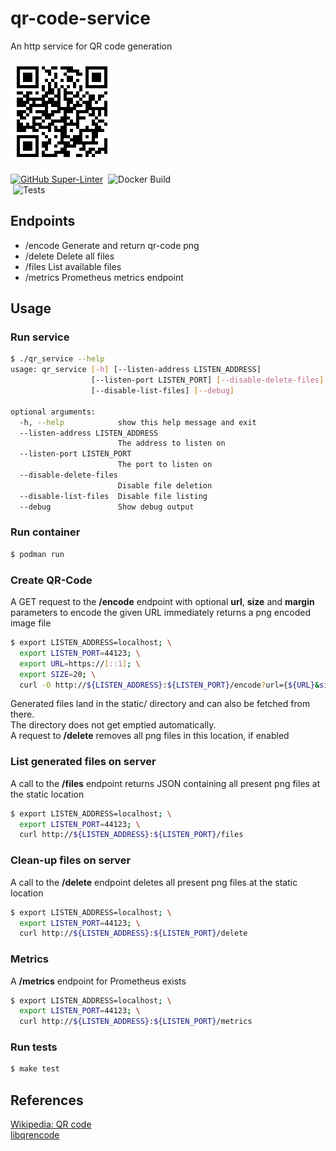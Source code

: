 # qr-code-service
An http service for QR code generation  
  
![QR-Code](qr-code.png "QR code")  
  
[![GitHub Super-Linter](https://github.com/bbusse/qr-code-service/workflows/Lint%20Code%20Base/badge.svg)](https://github.com/marketplace/actions/super-linter)
&nbsp;![Docker Build](https://github.com/bbusse/qr-code-service/actions/workflows/docker-image.yml/badge.svg)  
&nbsp;![Tests](https://github.com/bbusse/qr-code-service/actions/workflows/make-test.yml/badge.svg)
## Endpoints
- /encode  Generate and return qr-code png
- /delete  Delete all files
- /files   List available files
- /metrics Prometheus metrics endpoint

## Usage
### Run service
```bash
$ ./qr_service --help
usage: qr_service [-h] [--listen-address LISTEN_ADDRESS]
                  [--listen-port LISTEN_PORT] [--disable-delete-files]
                  [--disable-list-files] [--debug]

optional arguments:
  -h, --help            show this help message and exit
  --listen-address LISTEN_ADDRESS
                        The address to listen on
  --listen-port LISTEN_PORT
                        The port to listen on
  --disable-delete-files
                        Disable file deletion
  --disable-list-files  Disable file listing
  --debug               Show debug output
```
### Run container
```bash
$ podman run 
```
### Create QR-Code
A GET request to the **/encode** endpoint with optional **url**, **size** and **margin** parameters to encode the given URL immediately returns a png encoded image file
```bash
$ export LISTEN_ADDRESS=localhost; \
  export LISTEN_PORT=44123; \
  export URL=https://[::1]; \
  export SIZE=20; \
  curl -O http://${LISTEN_ADDRESS}:${LISTEN_PORT}/encode?url={${URL}&size=${SIZE}
```
Generated files land in the static/ directory and can also be fetched from there.  
The directory does not get emptied automatically.  
A request to **/delete** removes all png files in this location, if enabled

### List generated files on server
A call to the **/files** endpoint returns JSON containing all present png files at the static location
```bash
$ export LISTEN_ADDRESS=localhost; \
  export LISTEN_PORT=44123; \
  curl http://${LISTEN_ADDRESS}:${LISTEN_PORT}/files
```
### Clean-up files on server
A call to the **/delete** endpoint deletes all present png files at the static location
```bash
$ export LISTEN_ADDRESS=localhost; \
  export LISTEN_PORT=44123; \
  curl http://${LISTEN_ADDRESS}:${LISTEN_PORT}/delete
```

### Metrics
A **/metrics** endpoint for Prometheus exists
```bash
$ export LISTEN_ADDRESS=localhost; \
  export LISTEN_PORT=44123; \
  curl http://${LISTEN_ADDRESS}:${LISTEN_PORT}/metrics
```

### Run tests
```bash
$ make test
```

## References
[Wikipedia: QR code](https://en.wikipedia.org/wiki/QR_code)  
[libqrencode](https://github.com/fukuchi/libqrencode)
